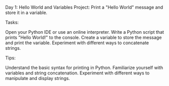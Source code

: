 Day 1: Hello World and Variables
Project: Print a "Hello World" message and store it in a variable.

Tasks:

Open your Python IDE or use an online interpreter.
Write a Python script that prints "Hello World!" to the console.
Create a variable to store the message and print the variable.
Experiment with different ways to concatenate strings.

Tips:

Understand the basic syntax for printing in Python.
Familiarize yourself with variables and string concatenation.
Experiment with different ways to manipulate and display strings.